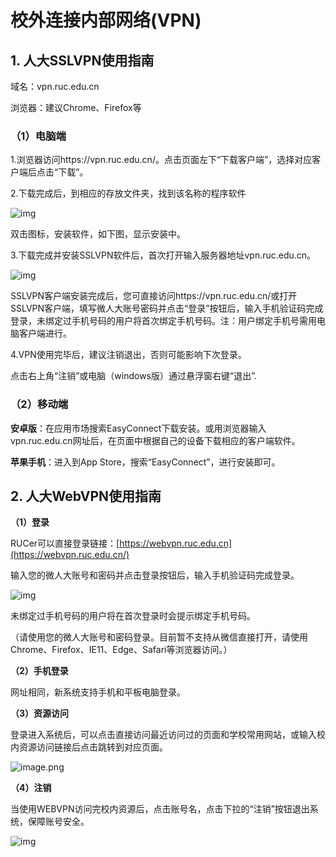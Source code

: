 # 校外连接内部网络(VPN)



## **1. 人大SSLVPN使用指南**

域名：vpn.ruc.edu.cn

浏览器：建议Chrome、Firefox等

### （1）电脑端

1.浏览器访问https://vpn.ruc.edu.cn/。点击页面左下“下载客户端”，选择对应客户端后点击“下载”。



2.下载完成后，到相应的存放文件夹，找到该名称的程序软件

![img](https://it.ruc.edu.cn/images/2022-01/b6df037ced894a7588f6bc37db740e77.png)

双击图标，安装软件，如下图，显示安装中。



3.下载完成并安装SSLVPN软件后，首次打开输入服务器地址vpn.ruc.edu.cn。

![img](https://it.ruc.edu.cn/images/2022-01/35841e8055b34641b08138158a2b1e30.png)

SSLVPN客户端安装完成后，您可直接访问https://vpn.ruc.edu.cn/或打开SSLVPN客户端，填写微人大账号密码并点击“登录”按钮后，输入手机验证码完成登录，未绑定过手机号码的用户将首次绑定手机号码。注：用户绑定手机号需用电脑客户端进行。



4.VPN使用完毕后，建议注销退出，否则可能影响下次登录。

点击右上角“注销”或电脑（windows版）通过悬浮窗右键“退出”.



### （2）移动端

**安卓版**：在应用市场搜索EasyConnect下载安装。或用浏览器输入vpn.ruc.edu.cn网址后，在页面中根据自己的设备下载相应的客户端软件。

**苹果手机**：进入到App Store，搜索“EasyConnect”，进行安装即可。

## **2. 人大WebVPN使用指南**

**（1）登录**

RUCer可以直接登录链接：[https://webvpn.ruc.edu.cn](https://webvpn.ruc.edu.cn/)

输入您的微人大账号和密码并点击登录按钮后，输入手机验证码完成登录。

![img](https://it.ruc.edu.cn/images/2021-05/018464ccc56a4de3a73e478c00c58d0a.jpeg)

未绑定过手机号码的用户将在首次登录时会提示绑定手机号码。

（请使用您的微人大账号和密码登录。目前暂不支持从微信直接打开，请使用Chrome、Firefox、IE11、Edge、Safari等浏览器访问。）

**（2）手机登录**

网址相同，新系统支持手机和平板电脑登录。



**（3）资源访问**

登录进入系统后，可以点击直接访问最近访问过的页面和学校常用网站，或输入校内资源访问链接后点击跳转到对应页面。

![image.png](https://it.ruc.edu.cn/images/2022-11/252bd60777d745f191fb631fe50f0165.png)

**（4）注销**

当使用WEBVPN访问完校内资源后，点击账号名，点击下拉的“注销”按钮退出系统，保障账号安全。

![img](https://it.ruc.edu.cn/images/2022-11/4062b0aacf9242059fd1044738f88b82.png)
